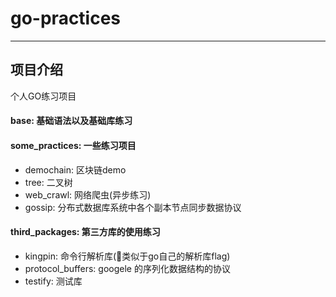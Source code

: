 # go-practices
---
## 项目介绍
个人GO练习项目

#### base: 基础语法以及基础库练习


#### some_practices: 一些练习项目
- demochain: 区块链demo
- tree: 二叉树
- web_crawl: 网络爬虫(异步练习)
- gossip: 分布式数据库系统中各个副本节点同步数据协议

#### third_packages: 第三方库的使用练习
- kingpin: 命令行解析库(类似于go自己的解析库flag)
- protocol_buffers: googele 的序列化数据结构的协议
- testify: 测试库
